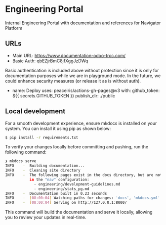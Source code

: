 # Engineering Portal

Internal Engineering Portal with documentation and references for Navigator Platform 

## URLs

- Main URL: https://www.documentation-odoo-troc.com/
- Basic Auth: qbEZjrBmC8jfXggJzDWq

Basic authentication is included above without protection since it is only for documentation purposes while we are in playground mode. In the future, we could enhance security measures (or release it as is without auth).


- name: Deploy
  uses: peaceiris/actions-gh-pages@v3
  with:
    github_token: ${{ secrets.GITHUB_TOKEN }}
    publish_dir: ./public
  
## Local development

For a smooth development experience, ensure mkdocs is installed on your system. You can install it using pip as shown below:

```bash
$ pip install -r requirements.txt
```

To verify your changes locally before committing and pushing, run the following command:

```bash
❯ mkdocs serve
INFO    -  Building documentation...
INFO    -  Cleaning site directory
INFO    -  The following pages exist in the docs directory, but are not included
           in the "nav" configuration:
             - engineering/development-guidelines.md
             - engineering/stats_pg.md
INFO    -  Documentation built in 0.23 seconds
INFO    -  [08:00:04] Watching paths for changes: 'docs', 'mkdocs.yml'
INFO    -  [08:00:04] Serving on http://127.0.0.1:8000/

```

This command will build the documentation and serve it locally, allowing you to review your updates in real-time.
